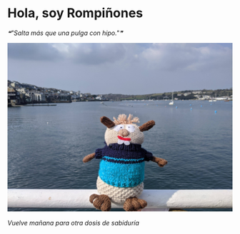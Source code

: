# Hola, soy Rompiñones

<!--STARTS_HERE_QUOTE_README-->
<i>❝"Salta más que una pulga con hipo."❞</i>
<!--ENDS_HERE_QUOTE_README-->

<!--START_SECTION:update_image-->
![alt text](https://raw.githubusercontent.com/focaalvarez/rompinones/main/.github/images/IMG_20220329_150841.jpg?raw=true)
<!--END_SECTION:update_image-->

*Vuelve mañana para otra dosis de sabiduría*

